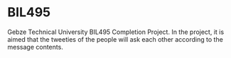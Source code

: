 # BIL495
Gebze Technical University BIL495 Completion Project. In the project, it is aimed that the tweeties of the people will ask each other according to the message contents.

